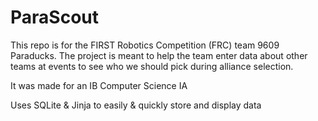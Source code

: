 ParaScout
=========
This repo is for the FIRST Robotics Competition (FRC) team 9609 Paraducks. The project is meant to help the team enter data about other teams at events to see who we should pick during alliance selection.

It was made for an IB Computer Science IA

Uses SQLite & Jinja to easily & quickly store and display data
